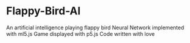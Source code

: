# Flappy-Bird-AI
An artificial intelligence playing flappy bird
Neural Network implemented with ml5.js
Game displayed with p5.js
Code written with love

